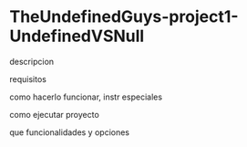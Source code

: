 # TheUndefinedGuys-project1-UndefinedVSNull


descripcion

requisitos

como hacerlo funcionar, instr especiales

como ejecutar proyecto 

que funcionalidades y opciones
